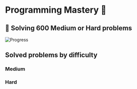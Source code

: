 # Programming Mastery :punch:

## :goal_net:  Solving 600 Medium or Hard problems 

![Progress](https://progress-bar.dev/1/?scale=600&title=InterviewGod&width=500&color=babaca&suffix=+problems+solved)

## Solved problems by difficulty

### Medium

### Hard


